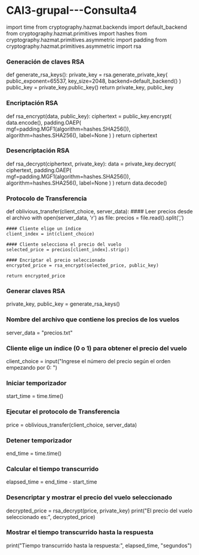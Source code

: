 # CAI3-grupal---Consulta4
import time
from cryptography.hazmat.backends import default_backend
from cryptography.hazmat.primitives import hashes
from cryptography.hazmat.primitives.asymmetric import padding
from cryptography.hazmat.primitives.asymmetric import rsa

### Generación de claves RSA
def generate_rsa_keys():
    private_key = rsa.generate_private_key(
        public_exponent=65537,
        key_size=2048,
        backend=default_backend()
    )
    public_key = private_key.public_key()
    return private_key, public_key

### Encriptación RSA
def rsa_encrypt(data, public_key):
    ciphertext = public_key.encrypt(
        data.encode(),
        padding.OAEP(
            mgf=padding.MGF1(algorithm=hashes.SHA256()),
            algorithm=hashes.SHA256(),
            label=None
        )
    )
    return ciphertext

### Desencriptación RSA
def rsa_decrypt(ciphertext, private_key):
    data = private_key.decrypt(
        ciphertext,
        padding.OAEP(
            mgf=padding.MGF1(algorithm=hashes.SHA256()),
            algorithm=hashes.SHA256(),
            label=None
        )
    )
    return data.decode()

### Protocolo de Transferencia 
def oblivious_transfer(client_choice, server_data):
    #### Leer precios desde el archivo
    with open(server_data, 'r') as file:
        precios = file.read().split(',')

    #### Cliente elige un índice 
    client_index = int(client_choice)

    #### Cliente selecciona el precio del vuelo
    selected_price = precios[client_index].strip()

    #### Encriptar el precio seleccionado
    encrypted_price = rsa_encrypt(selected_price, public_key)

    return encrypted_price

### Generar claves RSA
private_key, public_key = generate_rsa_keys()

### Nombre del archivo que contiene los precios de los vuelos
server_data = "precios.txt"

### Cliente elige un índice (0 o 1) para obtener el precio del vuelo
client_choice = input("Ingrese el número del precio según el orden empezando por 0: ")

### Iniciar temporizador
start_time = time.time()

### Ejecutar el protocolo de Transferencia
price = oblivious_transfer(client_choice, server_data)

### Detener temporizador
end_time = time.time()

### Calcular el tiempo transcurrido
elapsed_time = end_time - start_time

### Desencriptar y mostrar el precio del vuelo seleccionado
decrypted_price = rsa_decrypt(price, private_key)
print("El precio del vuelo seleccionado es:", decrypted_price)

### Mostrar el tiempo transcurrido hasta la respuesta
print("Tiempo transcurrido hasta la respuesta:", elapsed_time, "segundos")
